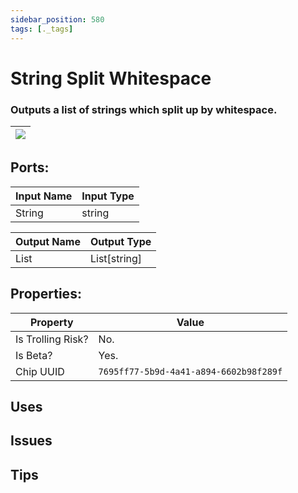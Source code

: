 ```yaml
---
sidebar_position: 580
tags: [._tags]
---
```


# String Split Whitespace


### Outputs a list of strings which split up by whitespace.

| ![](https://images-ext-2.discordapp.net/external/MPmIaQzlEPmgGWlgi-WxBBXt0Bjv_zWPkg1y1f_sy3s/https/www.recroomcircuits.com/image/circuit/absolute-value?width=206&height=108) |
|-----|

## Ports:

| Input Name | Input Type |
|-----------|-----------|
| String | string |

| Output Name | Output Type |
|-----------|-----------|
| List | List[string] |

## Properties:

| Property  | Value |
|-------------------|-----------|
| Is Trolling Risk? | No. |
| Is Beta? | Yes. |
| Chip UUID | `7695ff77-5b9d-4a41-a894-6602b98f289f` |

## Uses

## Issues

## Tips